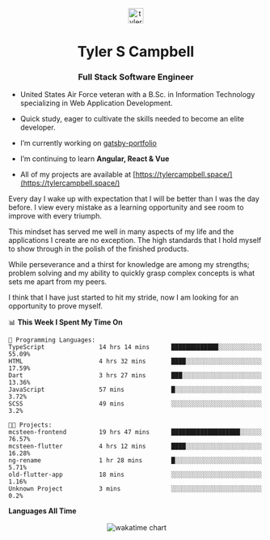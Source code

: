 <p align="center">
<a href="https://linkedin.com/in/tyler-campbell36" target="blank"><img align="center" src="https://cdn.jsdelivr.net/npm/simple-icons@3.0.1/icons/linkedin.svg" alt="tyler-campbell36" height="30" width="30" /></a>
</p>
<h1 align="center">Tyler S Campbell</h1>
<h3 align="center">Full Stack Software Engineer</h3>

* United States Air Force veteran with a B.Sc. in Information Technology specializing in Web Application Development. 

* Quick study, eager to cultivate the skills needed to become an elite developer.

* I’m currently working on [gatsby-portfolio](https://github.com/t36campbell/gatsby-portfolio)

* I’m continuing to learn **Angular, React & Vue**

* All of my projects are available at [https://tylercampbell.space/](https://tylercampbell.space/)

Every day I wake up with expectation that I will be better than I was the day before. I view every mistake as a learning opportunity and see room to improve with every triumph.

This mindset has served me well in many aspects of my life and the applications I create are no exception. The high standards that I hold myself to show through in the polish of the finished products.

While perseverance and a thirst for knowledge are among my strengths; problem solving and my ability to quickly grasp complex concepts is what sets me apart from my peers.

I think that I have just started to hit my stride, now I am looking for an opportunity to prove myself.

<!--START_SECTION:waka-->
📊 **This Week I Spent My Time On** 

```text
💬 Programming Languages: 
TypeScript               14 hrs 14 mins      █████████████░░░░░░░░░░░░   55.09% 
HTML                     4 hrs 32 mins       ████░░░░░░░░░░░░░░░░░░░░░   17.59% 
Dart                     3 hrs 27 mins       ███░░░░░░░░░░░░░░░░░░░░░░   13.36% 
JavaScript               57 mins             █░░░░░░░░░░░░░░░░░░░░░░░░   3.72% 
SCSS                     49 mins             ░░░░░░░░░░░░░░░░░░░░░░░░░   3.2%

🐱‍💻 Projects: 
mcsteen-frontend         19 hrs 47 mins      ███████████████████░░░░░░   76.57% 
mcsteen-flutter          4 hrs 12 mins       ████░░░░░░░░░░░░░░░░░░░░░   16.28% 
ng-rename                1 hr 28 mins        █░░░░░░░░░░░░░░░░░░░░░░░░   5.71% 
old-flutter-app          18 mins             ░░░░░░░░░░░░░░░░░░░░░░░░░   1.16% 
Unknown Project          3 mins              ░░░░░░░░░░░░░░░░░░░░░░░░░   0.2%

```


<!--END_SECTION:waka-->
**Languages All Time** 
<p align="center">&nbsp;<img align="center" alt="wakatime chart"
src="https://wakatime.com/share/@738aac7f-8868-4bc3-a1df-4c36703ee4b6/f86255e0-cf1e-483e-9ae4-5c0fdb9a56f8.png"/></p>

